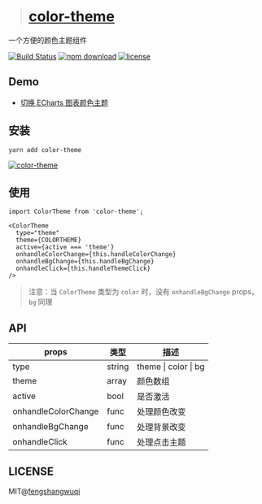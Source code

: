 
> # [color-theme](https://www.npmjs.com/package/color-theme)

一个方便的颜色主题组件

[![Build Status][travis-svg]][travis-url]
[![npm download][download-img]][download-url]
[![license][license-img]][license-url]

[travis-svg]: https://travis-ci.org/FengShangWuQi/color-theme.svg
[travis-url]: https://travis-ci.org/FengShangWuQi/color-theme
[download-img]: https://img.shields.io/npm/dt/color-theme.svg
[download-url]: https://www.npmjs.com/package/color-theme
[license-img]: https://img.shields.io/npm/l/color-theme.svg
[license-url]: https://github.com/FengShangWuQi/color-theme/blob/master/LICENSE

## Demo
- [切换 ECharts 图表颜色主题](https://fengshangwuqi.github.io/color-theme)

## 安装
```
yarn add color-theme
```
[![color-theme](https://nodei.co/npm/color-theme.png)](https://npmjs.org/package/color-theme)

## 使用
```javaScipt
import ColorTheme from 'color-theme';

<ColorTheme
  type="theme"
  theme={COLORTHEME}
  active={active === 'theme'}
  onhandleColorChange={this.handleColorChange}
  onhandleBgChange={this.handleBgChange}
  onhandleClick={this.handleThemeClick}
/>
```

> 注意：当 `ColorTheme` 类型为 `color` 时，没有 `onhandleBgChange` props，`bg` 同理

## API
<table>
  <thead>
    <tr>
      <th>props</th>
      <th>类型</th>
      <th>描述</th>
    </tr>
  </thead>
  <tbody>
    <tr>
      <td>type</td>
      <td>string</td>
      <td>theme | color | bg</td>
    <tr>
    <tr>
      <td>theme</td>
      <td>array</td>
      <td>颜色数组</td>
    <tr>
    <tr>
      <td>active</td>
      <td>bool</td>
      <td>是否激活</td>
    <tr>
    <tr>
      <td>onhandleColorChange</td>
      <td>func</td>
      <td>处理颜色改变</td>
    <tr>
    <tr>
      <td>onhandleBgChange</td>
      <td>func</td>
      <td>处理背景改变</td>
    <tr>
    <tr>
      <td>onhandleClick</td>
      <td>func</td>
      <td>处理点击主题</td>
    <tr>
  </tbody>
</table>

## LICENSE
MIT@[fengshangwuqi](https://github.com/FengShangWuQi)
